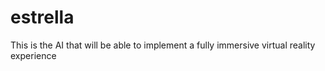 # estrella
This is the AI that will be able to implement a fully immersive virtual reality experience
